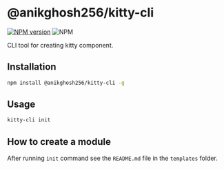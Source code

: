 # @anikghosh256/kitty-cli
[![NPM version](https://img.shields.io/npm/v/@anikghosh256/kitty-cli.svg)](https://www.npmjs.com/package/@anikghosh256/kitty-cli) ![NPM](https://img.shields.io/npm/l/@anikghosh256/kitty-cli)

CLI tool for creating kitty component.

## Installation
```bash
npm install @anikghosh256/kitty-cli -g
```

## Usage
```bash
kitty-cli init
```

## How to create a module
After running `init` command see the `README.md` file in the `templates` folder.
